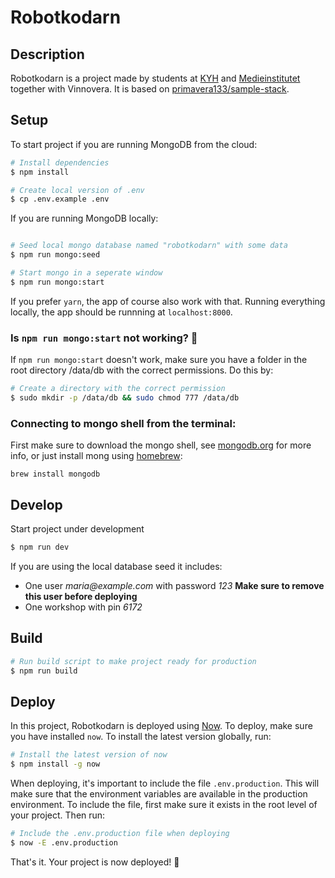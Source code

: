 # Robotkodarn

## Description

Robotkodarn is a project made by students at [KYH](http://kyh.se/) and [Medieinstitutet](http://medieinstitutet.se/) together with Vinnovera. It is based on [primavera133/sample-stack](https://github.com/primavera133/sample-stack).

## Setup
To start project if you are running MongoDB from the cloud:

```bash
# Install dependencies
$ npm install

# Create local version of .env
$ cp .env.example .env

```

If you are running MongoDB locally:

```bash

# Seed local mongo database named "robotkodarn" with some data
$ npm run mongo:seed

# Start mongo in a seperate window
$ npm run mongo:start

```

If you prefer `yarn`, the app of course also work with that. Running everything locally, the app should be runnning at `localhost:8000`.

### Is `npm run mongo:start` not working? 🤔
If `npm run mongo:start` doesn't work, make sure you have a folder in the root directory /data/db with the correct permissions. Do this by:

```bash
# Create a directory with the correct permission
$ sudo mkdir -p /data/db && sudo chmod 777 /data/db
```

### Connecting to mongo shell from the terminal:
First make sure to download the mongo shell, see [mongodb.org](http://mongodb.org) for more info, or just install mong using [homebrew](https://brew.sh/index_se.html):

`brew install mongodb`

## Develop
Start project under development

```bash
$ npm run dev
```

If you are using the local database seed it includes:

* One user _maria@example.com_ with password _123_ **Make sure to remove this user before deploying**
* One workshop with pin _6172_

## Build
```bash
# Run build script to make project ready for production
$ npm run build
```

## Deploy

In this project, Robotkodarn is deployed using [Now](https://zeit.co/now). To deploy, make sure you have installed `now`. To install the latest version globally, run:

```bash
# Install the latest version of now
$ npm install -g now
```

When deploying, it's important to include the file  `.env.production`. This will make sure that the environment variables are available in the production environment. To include the file, first make sure it exists in the root level of your project. Then run:

```bash
# Include the .env.production file when deploying
$ now -E .env.production
```

That's it. Your project is now deployed! 🎉
